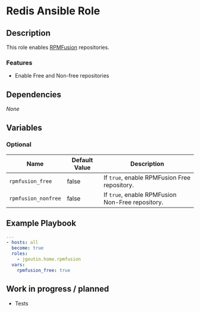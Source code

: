 # Redis Ansible Role

## Description

This role enables [RPMFusion](https://rpmfusion.org) repositories.

### Features

* Enable Free and Non-free repositories
    
## Dependencies

*None*

## Variables

### Optional

| Name           | Default Value | Description                        |
| -------------- | ------------- | -----------------------------------|
| `rpmfusion_free`| false | If `true`, enable RPMFusion Free repository.
| `rpmfusion_nonfree`| false | If `true`, enable RPMFusion Non-Free repository.

## Example Playbook

```yaml
---
- hosts: all
  become: true
  roles:
    - jgoutin.home.rpmfusion
  vars:
    rpmfusion_free: true
```

## Work in progress / planned

* Tests

